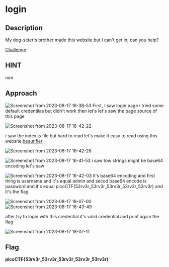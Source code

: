 # login

## Description

My dog-sitter's brother made this website but I can't get in; can you help?  

[Challenge](https://login.mars.picoctf.net/)

## HINT

non

## Approach

![Screenshot from 2023-08-17 16-38-53](https://github.com/MohammedHawary/Web-Penetration/assets/94152045/43613ee8-a00c-4977-b970-570823e76b66)
First, I saw login page i tried some default credentilas but didn't work then let's let's saw the page source of this page

![Screenshot from 2023-08-17 16-42-22](https://github.com/MohammedHawary/Web-Penetration/assets/94152045/5ddab5c9-65f2-4eae-916c-ad3b26352f9d)

i saw the index.js file but hard to read let's make it easy to read using this website [beautifier](https://beautifier.io/)

![Screenshot from 2023-08-17 16-42-26](https://github.com/MohammedHawary/Web-Penetration/assets/94152045/c1586d5d-32b7-4698-b999-3a139b405c16)

![Screenshot from 2023-08-17 16-41-53](https://github.com/MohammedHawary/Web-Penetration/assets/94152045/4cf322c7-d898-4206-98ad-9c3f86267986)
i saw tow strings might be base64 encoding let's saw

![Screenshot from 2023-08-17 16-42-03](https://github.com/MohammedHawary/Web-Penetration/assets/94152045/8dd7c4db-8890-406f-a356-0366459c8c9a)
it's base64 encoding and first thing is username and it's equal admin and secod base64 encode is password and it's equal picoCTF{53rv3r_53rv3r_53rv3r_53rv3r_53rv3r} and it's the flag

![Screenshot from 2023-08-17 18-07-00](https://github.com/MohammedHawary/Web-Penetration/assets/94152045/70fc8c5b-127b-47a6-90ec-865dd5f8efce)![Screenshot from 2023-08-17 16-43-49](https://github.com/MohammedHawary/Web-Penetration/assets/94152045/0235b8f0-30c9-420e-b8f6-c7fc3ee1c3ae)

after try to login with this credential it's valid credential and print again the flag

![Screenshot from 2023-08-17 18-07-11](https://github.com/MohammedHawary/Web-Penetration/assets/94152045/de894d40-43c5-4ec6-97ee-6f79f42feb5c)

## Flag

**picoCTF{53rv3r_53rv3r_53rv3r_53rv3r_53rv3r}**
